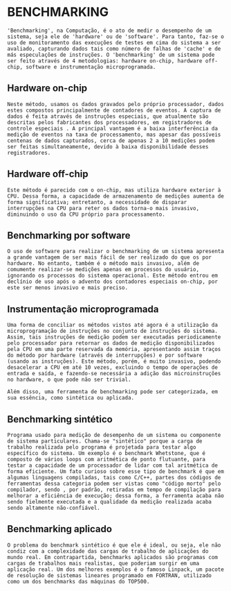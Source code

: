 # BENCHMARKING

	'Benchmarking', na Computação, é o ato de medir o desempenho de um sistema, seja ele de 'hardware' ou de 'software'. Para tanto, faz-se o uso de monitoramento das execuções de testes em cima do sistema a ser avaliado, capturando dados tais como número de falhas de 'cache' e de más especulações de instruções. O 'benchmarking' de um sistema pode ser feito através de 4 metodologias: hardware on-chip, hardware off-chip, software e instrumentação microprogramada.

## Hardware on-chip
	Neste método, usamos os dados gravados pelo próprio processador, dados estes compostos principalmente de contadores de eventos. A captura de dados é feita através de instruções especiais, que atualmente são descritas pelos fabricantes dos processadores, em registradores de controle especiais . A principal vantagem é a baixa interferência da medição de eventos na taxa de processamento, mas apesar das possíveis centenas de dados capturados, cerca de apenas 2 a 10 medições podem ser feitas simultaneamente, devido à baixa disponibilidade desses registradores.

## Hardware off-chip
	Este método é parecido com o on-chip, mas utiliza hardware exterior à CPU. Dessa forma, a capacidade de armazenamento de medições aumenta de forma significativa; entretanto, a necessidade de disparar interrupções na CPU para reter os dados torna-o mais invasivo, diminuindo o uso da CPU próprio para processamento.

## Benchmarking por software
	O uso de software para realizar o benchmarking de um sistema apresenta a grande vantagem de ser mais fácil de ser realizado do que os por hardware. No entanto, também é o método mais invasivo, além de comumente realizar-se medições apenas em processos do usuário, ignorando os processos do sistema operacional. Este método entrou em declínio de uso após o advento dos contadores especiais on-chip, por este ser menos invasivo e mais preciso.

## Instrumentação microprogramada
	Uma forma de conciliar os métodos vistos até agora é a utilização da microprogramação de instruções no conjunto de instruções do sistema. Assim, tais instruções de medição podem ser executadas periodicamente pelo processador para retornar os dados de medição disponibilizados pela CPU em uma parte reservada da memória, apresentando assim traços do método por hardware (através de interrupções) e por software (usando as instruções). Este método, porém, é muito invasivo, podendo desacelerar a CPU em até 10 vezes, excluindo o tempo de operações de entrada e saída, e fazendo-se necessária a adição das microinstruções no hardware, o que pode não ser trivial.

	Além disso, uma ferramenta de benchmarking pode ser categorizada, em sua essência, como sintética ou aplicada.

## Benchmarking sintético
	Programa usado para medição de desempenho de um sistema ou componente de sistema particulares. Chama-se "sintético" porque a carga de trabalho realizada pelo programa é projetada para testar algo específico do sistema. Um exemplo é o benchmark Whetstone, que é composto de vários loops com aritmética de ponto flutuante, para testar a capacidade de um processador de lidar com tal aritmética de forma eficiente. Um fato curioso sobre esse tipo de benchmark é que em algumas linguagens compiladas, tais como C/C++, partes dos códigos de ferramentas dessa categoria podem ser vistas como "código morto" pelo compilador, sendo , por padrão, retiradas em tempo de compilação para melhorar a eficiência de execução; dessa forma, a ferramenta acaba não sendo fielmente executada e a qualidade da medição realizada acaba sendo altamente não-confiável.

## Benchmarking aplicado
	O problema do benchmark sintético é que ele é ideal, ou seja, ele não condiz com a complexidade das cargas de trabalho de aplicações do mundo real. Em contrapartida, benchmarks aplicados são programas com cargas de trabalhos mais realistas, que poderiam surgir em uma aplicação real. Um dos melhores exemplos é o famoso Linpack, um pacote de resolução de sistemas lineares programado em FORTRAN, utilizado como um dos benchmarks das máquinas do TOP500.

